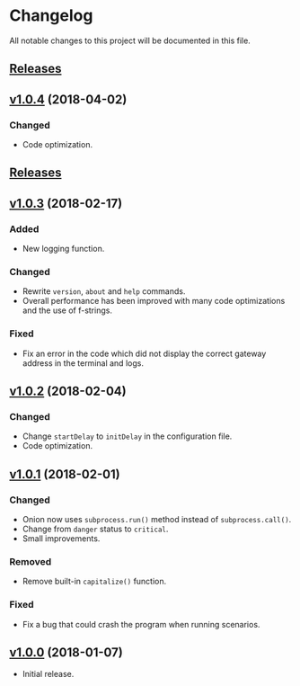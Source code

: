 # Changelog

All notable changes to this project will be documented in this file.

## [Releases](https://github.com/ValentinBELYN/OnionHA/releases)
## [v1.0.4](https://github.com/ValentinBELYN/OnionHA/releases/tag/v1.0.4) (2018-04-02)

### Changed
- Code optimization.

## [Releases](https://github.com/ValentinBELYN/OnionHA/releases)
## [v1.0.3](https://github.com/ValentinBELYN/OnionHA/releases/tag/v1.0.3) (2018-02-17)

### Added
- New logging function.

### Changed
- Rewrite `version`, `about` and `help` commands.
- Overall performance has been improved with many code optimizations and the use of f-strings.

### Fixed
- Fix an error in the code which did not display the correct gateway address in the terminal and logs.

## [v1.0.2](https://github.com/ValentinBELYN/OnionHA/releases/tag/v1.0.2) (2018-02-04)

### Changed
- Change `startDelay` to `initDelay` in the configuration file.
- Code optimization.

## [v1.0.1](https://github.com/ValentinBELYN/OnionHA/releases/tag/v1.0.1) (2018-02-01)

### Changed
- Onion now uses `subprocess.run()` method instead of `subprocess.call()`.
- Change from `danger` status to `critical`.
- Small improvements.

### Removed
- Remove built-in `capitalize()` function.

### Fixed
- Fix a bug that could crash the program when running scenarios.

## [v1.0.0](https://github.com/ValentinBELYN/OnionHA/releases/tag/v1.0.0) (2018-01-07)

- Initial release.
